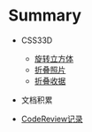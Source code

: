 # Summary

* CSS33D
  * [旋转立方体](./CSS33D/rotate-cube.md)
  * [折叠照片](./CSS33D/fold-picture.md)
  * [折叠收据](./CSS33D/fold-receipt.md)

* 文档积累
 * [CodeReview记录](./文档积累/CodeReview记录.md)